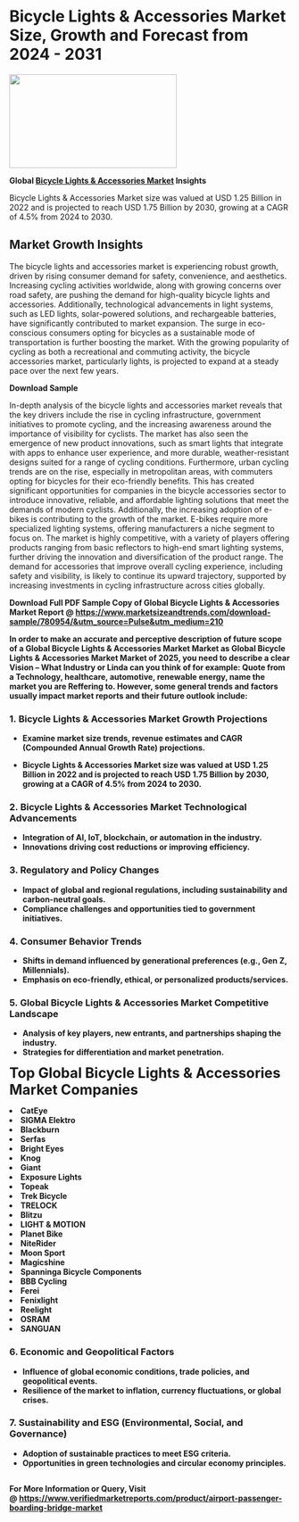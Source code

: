 <H1>Bicycle Lights & Accessories Market Size, Growth and Forecast from 2024 - 2031</H1><img class="aligncenter size-medium wp-image-584254" src="https://thirdeyenews.in/wp-content/uploads/2024/09/Global-Market-Research-300x168.jpeg" alt="" width="300" height="168" /><p><strong>Global&nbsp;<a href="https://www.marketsizeandtrends.com/download-sample/780954/&amp;utm_source=Pulse&amp;utm_medium=210">Bicycle Lights & Accessories Market</a> Insights</strong></p><p>Bicycle Lights & Accessories Market size was valued at USD 1.25 Billion in 2022 and is projected to reach USD 1.75 Billion by 2030, growing at a CAGR of 4.5% from 2024 to 2030.</p><p><h2>Market Growth Insights</h2> <p>The bicycle lights and accessories market is experiencing robust growth, driven by rising consumer demand for safety, convenience, and aesthetics. Increasing cycling activities worldwide, along with growing concerns over road safety, are pushing the demand for high-quality bicycle lights and accessories. Additionally, technological advancements in light systems, such as LED lights, solar-powered solutions, and rechargeable batteries, have significantly contributed to market expansion. The surge in eco-conscious consumers opting for bicycles as a sustainable mode of transportation is further boosting the market. With the growing popularity of cycling as both a recreational and commuting activity, the bicycle accessories market, particularly lights, is projected to expand at a steady pace over the next few years.</p> <p><strong>Download Sample</strong></p> <p>In-depth analysis of the bicycle lights and accessories market reveals that the key drivers include the rise in cycling infrastructure, government initiatives to promote cycling, and the increasing awareness around the importance of visibility for cyclists. The market has also seen the emergence of new product innovations, such as smart lights that integrate with apps to enhance user experience, and more durable, weather-resistant designs suited for a range of cycling conditions. Furthermore, urban cycling trends are on the rise, especially in metropolitan areas, with commuters opting for bicycles for their eco-friendly benefits. This has created significant opportunities for companies in the bicycle accessories sector to introduce innovative, reliable, and affordable lighting solutions that meet the demands of modern cyclists. Additionally, the increasing adoption of e-bikes is contributing to the growth of the market. E-bikes require more specialized lighting systems, offering manufacturers a niche segment to focus on. The market is highly competitive, with a variety of players offering products ranging from basic reflectors to high-end smart lighting systems, further driving the innovation and diversification of the product range. The demand for accessories that improve overall cycling experience, including safety and visibility, is likely to continue its upward trajectory, supported by increasing investments in cycling infrastructure across cities globally.</p> <p><strong></p><p><span class=""><strong>Download Full PDF Sample Copy of Global Bicycle Lights & Accessories Market Report</strong> @ <a href="https://www.marketsizeandtrends.com/download-sample/780954/&amp;utm_source=Pulse&amp;utm_medium=210" target="_blank">https://www.marketsizeandtrends.com/download-sample/780954/&amp;utm_source=Pulse&amp;utm_medium=210</a></span></p><p>In order to make an accurate and perceptive description of future scope of a Global&nbsp;Bicycle Lights & Accessories Market Market as Global&nbsp;Bicycle Lights & Accessories Market Market of 2025, you need to describe a clear Vision &ndash; What Industry or Linda can you think of for example: Quote from a Technology, healthcare, automotive, renewable energy, name the market you are Reffering to. However, some general trends and factors usually impact market reports and their future outlook include:</p><h3>1.&nbsp;<strong>Bicycle Lights & Accessories Market Growth Projections</strong></h3><ul><li>Examine market size trends, revenue estimates and CAGR (Compounded Annual Growth Rate) projections.</li><li><p>Bicycle Lights & Accessories Market size was valued at USD 1.25 Billion in 2022 and is projected to reach USD 1.75 Billion by 2030, growing at a CAGR of 4.5% from 2024 to 2030.</p></li></ul><h3>2.&nbsp;<strong>Bicycle Lights & Accessories Market Technological Advancements</strong></h3><ul><li>Integration of AI, IoT, blockchain, or automation in the industry.</li><li>Innovations driving cost reductions or improving efficiency.</li></ul><h3>3.&nbsp;<strong>Regulatory and Policy Changes</strong></h3><ul><li>Impact of global and regional regulations, including sustainability and carbon-neutral goals.</li><li>Compliance challenges and opportunities tied to government initiatives.</li></ul><h3>4.&nbsp;<strong>Consumer Behavior Trends</strong></h3><ul><li>Shifts in demand influenced by generational preferences (e.g., Gen Z, Millennials).</li><li>Emphasis on eco-friendly, ethical, or personalized products/services.</li></ul><h3>5.&nbsp;<strong>Global Bicycle Lights & Accessories Market Competitive Landscape</strong></h3><ul><li>Analysis of key players, new entrants, and partnerships shaping the industry.</li><li>Strategies for differentiation and market penetration.</li></ul><p data-pm-slice="1 1 []"><span style="color: inherit; font-family: inherit; font-size: 25px;">Top Global Bicycle Lights & Accessories Market Companies</span></p><div class="" data-test-id=""><p><li>CatEye</li><li> SIGMA Elektro</li><li> Blackburn</li><li> Serfas</li><li> Bright Eyes</li><li> Knog</li><li> Giant</li><li> Exposure Lights</li><li> Topeak</li><li> Trek Bicycle</li><li> TRELOCK</li><li> Blitzu</li><li> LIGHT & MOTION</li><li> Planet Bike</li><li> NiteRider</li><li> Moon Sport</li><li> Magicshine</li><li> Spanninga Bicycle Components</li><li> BBB Cycling</li><li> Ferei</li><li> Fenixlight</li><li> Reelight</li><li> OSRAM</li><li> SANGUAN</li></p></div><h3>6.&nbsp;<strong>Economic and Geopolitical Factors</strong></h3><ul><li>Influence of global economic conditions, trade policies, and geopolitical events.</li><li>Resilience of the market to inflation, currency fluctuations, or global crises.</li></ul><h3>7.&nbsp;<strong>Sustainability and ESG (Environmental, Social, and Governance)</strong></h3><ul><li>Adoption of sustainable practices to meet ESG criteria.</li><li>Opportunities in green technologies and circular economy principles.</li></ul><h2><strong style="font-size: 14px;">For More Information or Query, Visit @&nbsp;</strong><a style="background-color: #ffffff; font-size: 14px;" href="https://www.marketsizeandtrends.com/report/bicycle-lights-accessories-market/" target="_blank">https://www.verifiedmarketreports.com/product/airport-passenger-boarding-bridge-market</a></h2>
